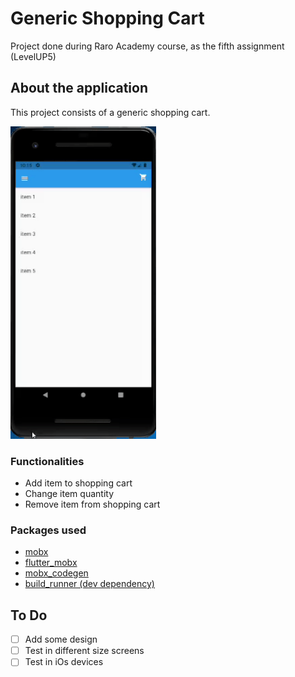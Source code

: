 # Generic Shopping Cart

Project done during Raro Academy course, as the fifth assignment (LevelUP5)

## About the application

This project consists of a generic shopping cart.

<img src="./images/generic_shopping_cart.gif" height = "500">


### Functionalities
- Add item to shopping cart
- Change item quantity
- Remove item from shopping cart

### Packages used
- [mobx](https://pub.dev/packages/mobx)
- [flutter_mobx](https://pub.dev/packages/flutter_mobx)
- [mobx_codegen](https://pub.dev/packages/mobx_codegen)
- [build_runner (dev dependency)](https://pub.dev/packages/build_runner)

## To Do
- [ ] Add some design
- [ ] Test in different size screens
- [ ] Test in iOs devices
